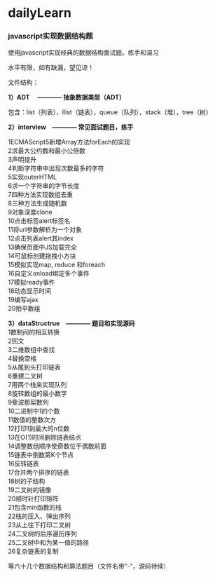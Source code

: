 # dailyLearn


### javascript实现数据结构题

使用javascript实现经典的数据结构面试题。练手和温习

水平有限，如有缺漏，望见谅！   


文件结构：  
 
**1）ADT 　———— 抽象数据类型（ADT）**

包含：list（列表），llist（链表），queue（队列），stack（堆），tree（树）  

**2）interview　———— 常见面试题目，练手**

1ECMAScript5新增Array方法forEach的实现  
2求最大公约数和最小公倍数  
3声明提升  
4判断字符串中出现次数最多的字符  
5实现outerHTML  
6求一个字符串的字节长度  
7四种方法实现数组去重  
8三种方法生成随机数  
9对象深度clone  
10点击标签alert标签名  
11将url参数解析为一个对象  
12点击列表alert其index  
13确保页面中JS加载完全  
14可鼠标创建拖拽小方块  
15模拟实现map, reduce 和foreach  
16自定义onload绑定多个事件  
17模拟ready事件  
18动态显示时间  
19编写ajax  
20拍平数组  

**3）dataStructrue　———— 题目和实现源码**  
1数制间的相互转换   
2回文  
3二维数组中查找  
4替换空格  
5从尾到头打印链表  
6重建二叉树  
7用两个栈来实现队列  
8旋转数组的最小数字  
9斐波那契数列  
10二进制中1的个数  
11数值的整数次方  
12打印1到最大的n位数  
13在O(1)时间删除链表结点  
14调整数组顺序使奇数位于偶数前面  
15链表中倒数第K个节点  
16反转链表  
17合并两个排序的链表  
18树的子结构   
19二叉树的镜像  
20顺时针打印矩阵  
21包含min函数的栈  
22栈的压入、弹出序列  
23从上往下打印二叉树  
24二叉树的后序遍历序列  
25二叉树中和为某一值的路径  
26复杂链表的复制  

等六十几个数据结构和算法题目（文件名带“-”，源码待续）


	









